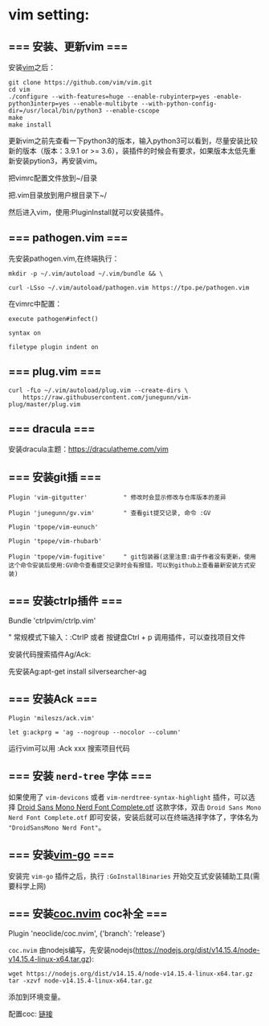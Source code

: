 vim setting:
=====

=== 安装、更新vim ===
-----

安装[vim](https://github.com/vim/vim.git)之后：

```
git clone https://github.com/vim/vim.git
cd vim
./configure --with-features=huge --enable-rubyinterp=yes -enable-python3interp=yes --enable-multibyte --with-python-config-dir=/usr/local/bin/python3 --enable-cscope
make
make install
```

更新vim之前先查看一下python3的版本，输入python3可以看到，尽量安装比较新的版本（版本：3.9.1 or >= 3.6），装插件的时候会有要求，如果版本太低先重新安装pytion3，再安装vim。

把vimrc配置文件放到~/目录

把.vim目录放到用户根目录下~/

然后进入vim，使用:PluginInstall就可以安装插件。


=== pathogen.vim ===
-----

先安装pathogen.vim,在终端执行：

```
mkdir -p ~/.vim/autoload ~/.vim/bundle && \

curl -LSso ~/.vim/autoload/pathogen.vim https://tpo.pe/pathogen.vim
```

在vimrc中配置：

```
execute pathogen#infect()

syntax on

filetype plugin indent on
```


=== plug.vim ===
-----

```
curl -fLo ~/.vim/autoload/plug.vim --create-dirs \
    https://raw.githubusercontent.com/junegunn/vim-plug/master/plug.vim
```


=== dracula ===
-----

安装dracula主题：https://draculatheme.com/vim


=== 安装git插 ===
-----

```
Plugin 'vim-gitgutter'          " 修改时会显示修改与仓库版本的差异

Plugin 'junegunn/gv.vim'        " 查看git提交记录, 命令 :GV

Plugin 'tpope/vim-eunuch'

Plugin 'tpope/vim-rhubarb'

Plugin 'tpope/vim-fugitive'     " git包装器(这里注意:由于作者没有更新，使用这个命令安装后使用:GV命令查看提交记录时会有报错，可以到github上查看最新安装方式安装)
```


=== 安装ctrlp插件 ===
-----

Bundle 'ctrlpvim/ctrlp.vim'

" 常规模式下输入：:CtrlP 或者 按键盘Ctrl + p 调用插件，可以查找项目文件

安装代码搜索插件Ag/Ack:

先安装Ag:apt-get install silversearcher-ag


=== 安装Ack ===
-----

```
Plugin 'mileszs/ack.vim'

let g:ackprg = 'ag --nogroup --nocolor --column'
```

运行vim可以用 :Ack xxx 搜索项目代码


=== 安装 `nerd-tree` 字体 ===
-----

如果使用了 `vim-devicons` 或者 `vim-nerdtree-syntax-highlight` 插件，可以选择 [Droid Sans Mono Nerd Font Complete.otf](https://github.com/ryanoasis/nerd-fonts/tree/master/patched-fonts/DroidSansMono/complete) 这款字体，双击 `Droid Sans Mono Nerd Font Complete.otf` 即可安装，安装后就可以在终端选择字体了，字体名为 `"DroidSansMono Nerd Font"`。


=== 安装[vim-go](https://github.com/fatih/vim-go) ===
-----

安装完 `vim-go` 插件之后，执行 `:GoInstallBinaries` 开始交互式安装辅助工具(需要科学上网)


=== 安装[coc.nvim](https://github.com/neoclide/coc.nvim) coc补全 ===
-----

Plugin 'neoclide/coc.nvim', {'branch': 'release'}

`coc.nvim` 由nodejs编写，先安装nodejs(https://nodejs.org/dist/v14.15.4/node-v14.15.4-linux-x64.tar.gz):

```
wget https://nodejs.org/dist/v14.15.4/node-v14.15.4-linux-x64.tar.gz
tar -xzvf node-v14.15.4-linux-x64.tar.gz
```

添加到环境变量。

配置coc: [链接](https://github.com/neoclide/coc.nvim)
